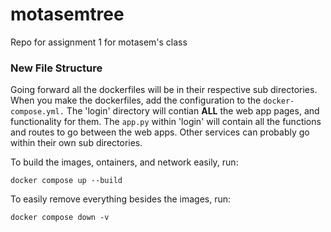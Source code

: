 # motasemtree
Repo for assignment 1 for motasem's class

### New File Structure
Going forward all the dockerfiles will be in their respective sub directories. When you make the dockerfiles, add the configuration to the `docker-compose.yml.` 
The 'login' directory will contian **ALL** the web app pages, and functionality for them. The `app.py` within 'login' will contain all the functions and routes to go between the web apps. Other services can probably go within their own sub directories.

To build the images, ontainers, and network easily, run:

```
docker compose up --build
```

To easily remove everything besides the images, run:

```
docker compose down -v
```
